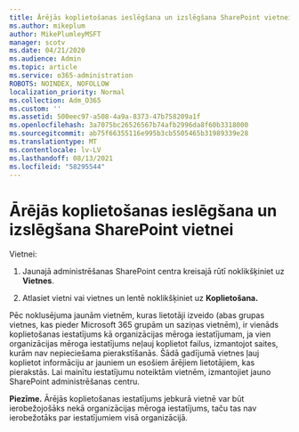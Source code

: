 ```yaml
---
title: Ārējās koplietošanas ieslēgšana un izslēgšana SharePoint vietnei
ms.author: mikeplum
author: MikePlumleyMSFT
manager: scotv
ms.date: 04/21/2020
ms.audience: Admin
ms.topic: article
ms.service: o365-administration
ROBOTS: NOINDEX, NOFOLLOW
localization_priority: Normal
ms.collection: Adm_O365
ms.custom: ''
ms.assetid: 500eec97-a508-4a9a-8373-47b758209a1f
ms.openlocfilehash: 3a7075bc26526567b74afb2996da8f60b3318000
ms.sourcegitcommit: ab75f66355116e995b3cb5505465b31989339e28
ms.translationtype: MT
ms.contentlocale: lv-LV
ms.lasthandoff: 08/13/2021
ms.locfileid: "58295544"
---
```

# <a name="turn-external-sharing-on-or-off-for-a-sharepoint-site"></a>Ārējās koplietošanas ieslēgšana un izslēgšana SharePoint vietnei

Vietnei:
  
1. Jaunajā administrēšanas SharePoint centra kreisajā rūtī noklikšķiniet uz **Vietnes**.
    
2. Atlasiet vietni vai vietnes un lentē noklikšķiniet uz **Koplietošana.**
    
Pēc noklusējuma jaunām vietnēm, kuras lietotāji izveido (abas grupas vietnes, kas pieder Microsoft 365 grupām un saziņas vietnēm), ir vienāds koplietošanas iestatījums kā organizācijas mēroga iestatījumam, ja vien organizācijas mēroga iestatījums neļauj koplietot failus, izmantojot saites, kurām nav nepieciešama pierakstīšanās. Šādā gadījumā vietnes ļauj koplietot informāciju ar jauniem un esošiem ārējiem lietotājiem, kas pierakstās. Lai mainītu iestatījumu noteiktām vietnēm, izmantojiet jauno SharePoint administrēšanas centru.
  
**Piezīme.** Ārējās koplietošanas iestatījums jebkurā vietnē var būt ierobežojošāks nekā organizācijas mēroga iestatījums, taču tas nav ierobežotāks par iestatījumiem visā organizācijā. 
  

